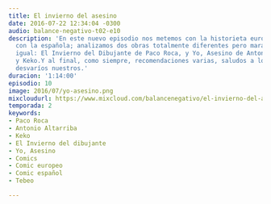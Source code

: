 ```yaml
---
title: El invierno del asesino
date: 2016-07-22 12:34:04 -0300
audio: balance-negativo-t02-e10
description: 'En este nuevo episodio nos metemos con la historieta europea, y especialmente
  con la española; analizamos dos obras totalmente diferentes pero maravillosas por
  igual: El Invierno del Dibujante de Paco Roca, y Yo, Asesino de Antonio Altarriba
  y Keko.Y al final, como siempre, recomendaciones varias, saludos a los oyentes y
  desvaríos nuestros.'
duracion: '1:14:00'
episodio: 10
image: 2016/07/yo-asesino.png
mixcloudurl: https://www.mixcloud.com/balancenegativo/el-invierno-del-asesino/
temporada: 2
keywords:
- Paco Roca
- Antonio Altarriba
- Keko
- El Invierno del dibujante
- Yo, Asesino
- Comics
- Comic europeo
- Comic español
- Tebeo

---
```

